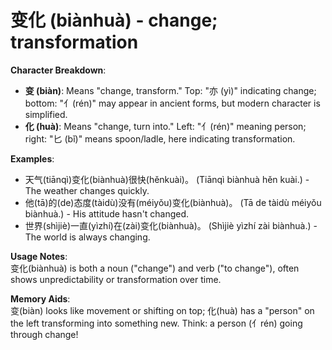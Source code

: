 # **变化 (biànhuà) - change; transformation**

**Character Breakdown**:  
- **变 (biàn)**: Means "change, transform." Top: "亦 (yì)" indicating change; bottom: "亻(rén)" may appear in ancient forms, but modern character is simplified.  
- **化 (huà)**: Means "change, turn into." Left: "亻(rén)" meaning person; right: "匕 (bǐ)" means spoon/ladle, here indicating transformation.

**Examples**:  
- 天气(tiānqì)变化(biànhuà)很快(hěnkuài)。 (Tiānqì biànhuà hěn kuài.) - The weather changes quickly.  
- 他(tā)的(de)态度(tàidù)没有(méiyǒu)变化(biànhuà)。 (Tā de tàidù méiyǒu biànhuà.) - His attitude hasn't changed.  
- 世界(shìjiè)一直(yìzhí)在(zài)变化(biànhuà)。 (Shìjiè yìzhí zài biànhuà.) - The world is always changing.

**Usage Notes**:  
变化(biànhuà) is both a noun ("change") and verb ("to change"), often shows unpredictability or transformation over time.

**Memory Aids**:  
变(biàn) looks like movement or shifting on top; 化(huà) has a "person" on the left transforming into something new. Think: a person (亻rén) going through change!